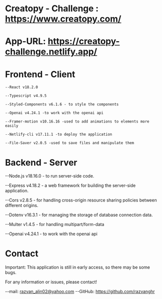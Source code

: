 # Creatopy - Challenge : https://www.creatopy.com/

# App-URL: https://creatopy-challenge.netlify.app/


# Frontend - Client

    --React v18.2.0
  
    --Typescript v4.9.5 
  
    --Styled-Components v6.1.6 - to style the components
  
    --Openai v4.24.1 -to work with the openai api
  
    --Framer-motion v10.16.16 -used to add animations to elements more easily
  
    --Netlify-cli v17.11.1 -to deploy the application
  
    --File-Saver v2.0.5 -used to save files and manipulate them

# Backend - Server

  --Node.js v18.16.0 - to run server-side code.

  --Express v4.18.2 - a web framework for building the server-side application.

  --Cors v2.8.5 - for handling cross-origin resource sharing policies between different origins.

  --Dotenv v16.3.1 - for managing the storage of database connection data.

  --Multer v1.4.5 - for handling multipart/form-data

  --Openai v4.24.1 - to work with the openai api


# Contact

Important: This application is still in early access, so there may be some bugs.

For any information or issues, please contact!
  
   --mail: razvan_alin02@yahoo.com
   --GitHub: https://github.com/razvanghr
  



